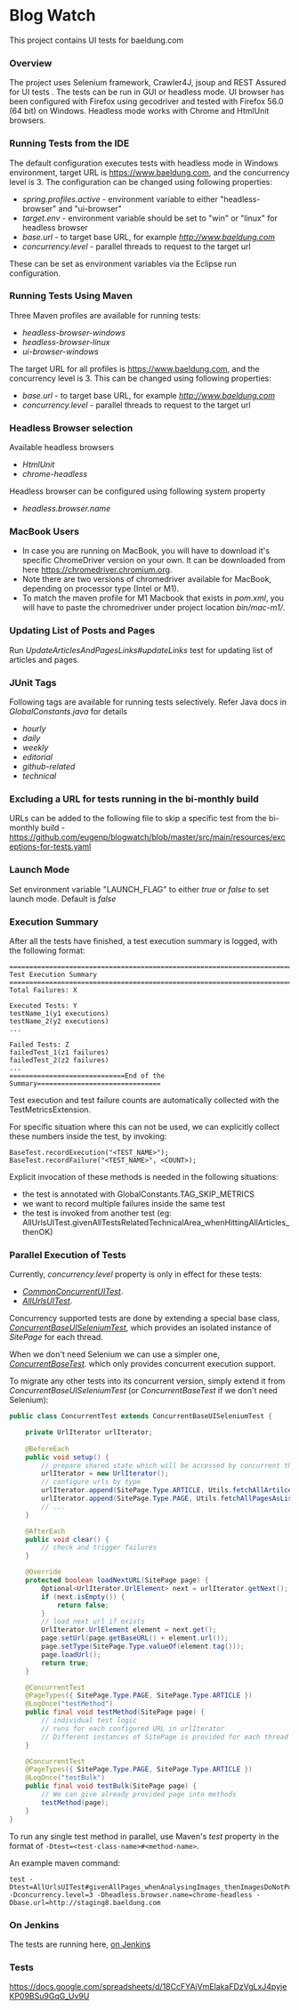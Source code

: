 # Blog Watch

This project contains UI tests for baeldung.com


### Overview

The project uses Selenium framework, Crawler4J, jsoup and REST Assured for UI tests . The tests can be run in GUI or headless mode. UI browser has been configured with Firefox using gecodriver and tested with Firefox 56.0 (64 bit) on Windows. Headless mode works with Chrome and HtmlUnit browsers.


### Running Tests from the IDE

The default configuration executes tests with headless mode in Windows environment, target URL is https://www.baeldung.com, and the concurrency level is 3. 
The configuration can be changed using following properties:

  - _spring.profiles.active_ - environment variable to either "headless-browser" and "ui-browser"
  - _target.env_ - environment variable should be set to "win" or "linux" for headless browser
  - _base.url_ - to target base URL, for example _http://www.baeldung.com_
  - _concurrency.level_ - parallel threads to request to the target url

These can be set as environment variables via the Eclipse run configuration. 


### Running Tests Using Maven 

Three Maven profiles are available for running tests: 
  - _headless-browser-windows_
  - _headless-browser-linux_ 
  - _ui-browser-windows_

The target URL for all profiles is https://www.baeldung.com, and the concurrency level is 3.
This can be changed using following properties:

- _base.url_ - to target base URL, for example _http://www.baeldung.com_
- _concurrency.level_ - parallel threads to request to the target url

### Headless Browser selection

Available headless browsers

- _HtmlUnit_
- _chrome-headless_

Headless browser can be configured using following system property

- _headless.browser.name_

### MacBook Users

- In case you are running on MacBook, you will have to download it's specific ChromeDriver version on your own. It can be downloaded from here https://chromedriver.chromium.org.
- Note there are two versions of chromedriver available for MacBook, depending on processor type (Intel or M1).
- To match the maven profile for M1 Macbook that exists in _pom.xml_, you will have to paste the chromedriver under project location _bin/mac-m1/_.

### Updating List of Posts and Pages


Run _UpdateArticlesAndPagesLinks#updateLinks_ test for updating list of articles and pages. 

### JUnit Tags

Following tags are available for running tests selectively. Refer Java docs in _GlobalConstants.java_ for details
  - _hourly_
  - _daily_
  - _weekly_
  - _editorial_
  - _github-related_
  - _technical_

### Excluding a URL for tests running in the bi-monthly build

URLs can be added to the following file to skip a specific test from the bi-monthly build - https://github.com/eugenp/blogwatch/blob/master/src/main/resources/exceptions-for-tests.yaml

### Launch Mode
 
Set environment variable "LAUNCH_FLAG" to either _true_ or _false_ to set launch mode. Default is _false_

### Execution Summary

After all the tests have finished, a test execution summary is logged, with the following format:

    ============================================================================
    Test Execution Summary
    ============================================================================
    Total Failures: X

    Executed Tests: Y
    testName_1(y1 executions)
    testName_2(y2 executions)
    ...

    Failed Tests: Z
    failedTest_1(z1 failures)
    failedTest_2(z2 failures)
    ...
    =============================End of the Summary===============================

Test execution and test failure counts are automatically collected with the TestMetricsExtension.

For specific situation where this can not be used, we can explicitly collect these numbers inside the test, by invoking:

    BaseTest.recordExecution("<TEST_NAME>");
    BaseTest.recordFailure("<TEST_NAME>", <COUNT>);

Explicit invocation of these methods is needed in the following situations:
- the test is annotated with GlobalConstants.TAG_SKIP_METRICS
- we want to record multiple failures inside the same test
- the test is invoked from another test  (eg: AllUrlsUITest.givenAllTestsRelatedTechnicalArea_whenHittingAllArticles_thenOK)

### Parallel Execution of Tests
Currently, _concurrency.level_ property is only in effect for these tests: 
- [_CommonConcurrentUITest_](https://github.com/Baeldung/blogwatch/blob/master/src/test/java/com/baeldung/selenium/common/CommonConcurrentUITest.java).
- [_AllUrlsUITest_](https://github.com/Baeldung/blogwatch/blob/master/src/test/java/com/baeldung/selenium/common/AllUrlsUITest.java).

Concurrency supported tests are done by extending a special base class, 
[_ConcurrentBaseUISeleniumTest_](https://github.com/Baeldung/blogwatch/blob/master/src/test/java/com/baeldung/selenium/common/ConcurrentBaseUISeleniumTest.java), 
which provides an isolated instance of _SitePage_ for each thread.

When we don't need Selenium we can use a simpler one, [_ConcurrentBaseTest_](https://github.com/Baeldung/blogwatch/blob/master/src/test/java/com/baeldung/common/ConcurrentBaseTest.java).
which only provides concurrent execution support. 

To migrate any other tests into its concurrent version, simply extend it from _ConcurrentBaseUISeleniumTest_ (or _ConcurrentBaseTest_ if we don't need Selenium):
```java
public class ConcurrentTest extends ConcurrentBaseUISeleniumTest {

    private UrlIterator urlIterator;
    
    @BeforeEach
    public void setup() {
        // prepare shared state which will be accessed by concurrent threads
        urlIterator = new UrlIterator();
        // configure urls by type 
        urlIterator.append(SitePage.Type.ARTICLE, Utils.fetchAllArtilcesAsListIterator());
        urlIterator.append(SitePage.Type.PAGE, Utils.fetchAllPagesAsListIterator());
        // ...
    }

    @AfterEach
    public void clear() {
        // check and trigger failures
    }

    @Override
    protected boolean loadNextURL(SitePage page) {
        Optional<UrlIterator.UrlElement> next = urlIterator.getNext();
        if (next.isEmpty()) {
            return false;
        }
        // load next url if exists
        UrlIterator.UrlElement element = next.get();
        page.setUrl(page.getBaseURL() + element.url());
        page.setType(SitePage.Type.valueOf(element.tag()));
        page.loadUrl();
        return true;
    }

    @ConcurrentTest
    @PageTypes({ SitePage.Type.PAGE, SitePage.Type.ARTICLE })
    @LogOnce("testMethod")
    public final void testMethod(SitePage page) {
        // individual test logic
        // runs for each configured URL in urlIterator
        // Different instances of SitePage is provided for each thread
    }

    @ConcurrentTest
    @PageTypes({ SitePage.Type.PAGE, SitePage.Type.ARTICLE })
    @LogOnce("testBulk")
    public final void testBulk(SitePage page) {
        // We can give already provided page into methods
        testMethod(page);
    }
}
```

To run any single test method in parallel, use Maven's _test_ property in the format of `-Dtest=<test-class-name>#<method-name>`. 

An example maven command:
```
test -Dtest=AllUrlsUITest#givenAllPages_whenAnalysingImages_thenImagesDoNotPoinToTheDraftsSite -Dconcurrency.level=3 -Dheadless.browser.name=chrome-headless -Dbase.url=http://staging8.baeldung.com
```

### On Jenkins
 
 The tests are running here, [on Jenkins](http://jenkins.baeldung.com/view/site-monitor/view/site-watch/job/sites-monitor/job/site-watch/)
 
### Tests
 https://docs.google.com/spreadsheets/d/18CcFYAjVmElakaFDzVgLxJ4pyjeKP09BSu9GqG_Uv9U
